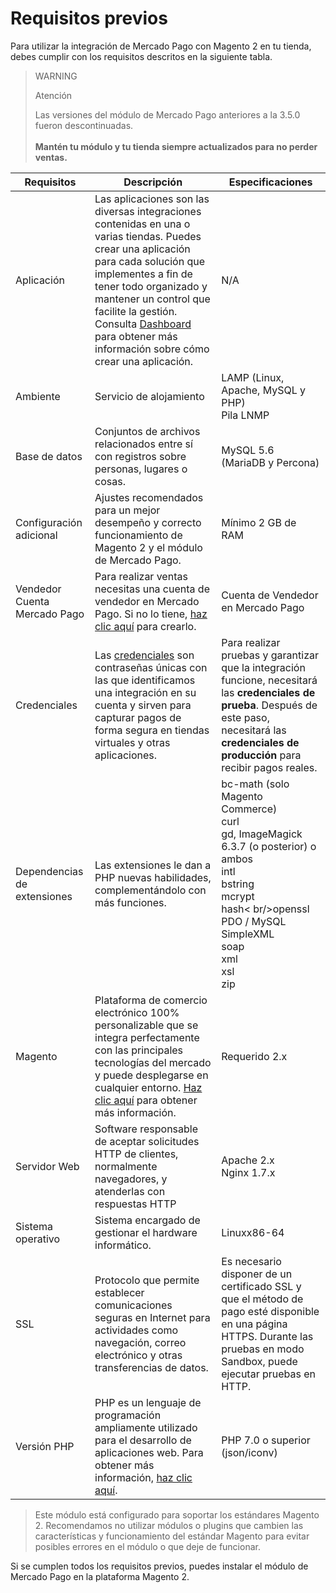 # Requisitos previos

Para utilizar la integración de Mercado Pago con Magento 2 en tu tienda, debes cumplir con los requisitos descritos en la siguiente tabla.

> WARNING
>
> Atención
>
> Las versiones del módulo de Mercado Pago anteriores a la 3.5.0 fueron descontinuadas. 
> </br><br/>
> **Mantén tu módulo y tu tienda siempre actualizados para no perder ventas.**

| Requisitos | Descripción | Especificaciones |
| --- | --- | --- |
| Aplicación | Las aplicaciones son las diversas integraciones contenidas en una o varias tiendas. Puedes crear una aplicación para cada solución que implementes a fin de tener todo organizado y mantener un control que facilite la gestión. Consulta [Dashboard](/developers/es/docs/magento-two/additional-content/your-integrations/introduction) para obtener más información sobre cómo crear una aplicación. | N/A |
| Ambiente | Servicio de alojamiento | LAMP (Linux, Apache, MySQL y PHP) <br/> Pila LNMP | 
| Base de datos | Conjuntos de archivos relacionados entre sí con registros sobre personas, lugares o cosas. | MySQL 5.6 (MariaDB y Percona) |
| Configuración adicional | Ajustes recomendados para un mejor desempeño y correcto funcionamiento de Magento 2 y el módulo de Mercado Pago. | Mínimo 2 GB de RAM |
| Vendedor Cuenta Mercado Pago | Para realizar ventas necesitas una cuenta de vendedor en Mercado Pago. Si no lo tiene, [haz clic aquí](https://www.mercadopago[FAKER][URL][DOMAIN]/hub/registration/landing) para crearlo.| Cuenta de Vendedor en Mercado Pago |
| Credenciales | Las [credenciales](/developers/es/guides/additional-content/your-integrations/credentials) son contraseñas únicas con las que identificamos una integración en su cuenta y sirven para capturar pagos de forma segura en tiendas virtuales y otras aplicaciones. | Para realizar pruebas y garantizar que la integración funcione, necesitará las **credenciales de prueba**. Después de este paso, necesitará las **credenciales de producción** para recibir pagos reales. |
| Dependencias de extensiones | Las extensiones le dan a PHP nuevas habilidades, complementándolo con más funciones. | bc-math (solo Magento Commerce)<br/>curl<br/>gd, ImageMagick 6.3.7 (o posterior) o ambos<br/>intl<br/>bstring<br/>mcrypt<br/>hash< br/>openssl<br/>PDO / MySQL<br/>SimpleXML<br/>soap<br/>xml <br/>xsl<br/>zip<br/> |
| Magento | Plataforma de comercio electrónico 100% personalizable que se integra perfectamente con las principales tecnologías del mercado y puede desplegarse en cualquier entorno. [Haz clic aquí](https://business.adobe.com/br/products/magento/magento-commerce.html) para obtener más información.| Requerido 2.x |
| Servidor Web | Software responsable de aceptar solicitudes HTTP de clientes, normalmente navegadores, y atenderlas con respuestas HTTP | Apache 2.x<br/>Nginx 1.7.x |
| Sistema operativo | Sistema encargado de gestionar el hardware informático. | Linuxx86-64 |
| SSL | Protocolo que permite establecer comunicaciones seguras en Internet para actividades como navegación, correo electrónico y otras transferencias de datos. | Es necesario disponer de un certificado SSL y que el método de pago esté disponible en una página HTTPS. Durante las pruebas en modo Sandbox, puede ejecutar pruebas en HTTP. |
| Versión PHP | PHP es un lenguaje de programación ampliamente utilizado para el desarrollo de aplicaciones web. Para obtener más información, [haz clic aquí](https://www.php.net/). | PHP 7.0 o superior (json/iconv) |

> Este módulo está configurado para soportar los estándares Magento 2. Recomendamos no utilizar módulos o plugins que cambien las características y funcionamiento del estándar Magento para evitar posibles errores en el módulo o que deje de funcionar.

Si se cumplen todos los requisitos previos, puedes instalar el módulo de Mercado Pago en la plataforma Magento 2.

